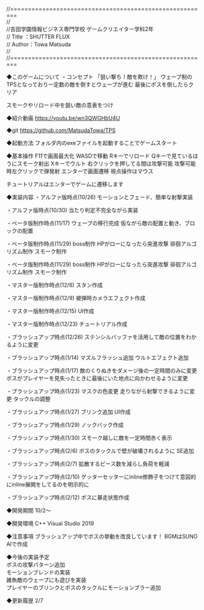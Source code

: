 //========================================================  
//  
//吉田学園情報ビジネス専門学校 ゲームクリエイター学科2年  
// Title ：SHUTTER FLUX  
// Author：Towa Matsuda  
//  
//========================================================  

◆このゲームについて
・コンセプト
「狙い撃ち！敵を欺け！」
ウェーブ制のTPSとなっており一定数の敵を倒すとウェーブが進む
最後にボスを倒したらクリア

スモークやリロード中を狙い敵の意表をつけ

◆紹介動画
https://youtu.be/wn3QWGHbU4U

◆git
https://github.com/MatsudaTowa/TPS

◆起動方法
フォルダ内のexeファイルを起動することでゲームスタート

◆基本操作
F11で画面最大化
WASDで移動
Rキーでリロード
Qキーで見ているほうにスモーク射出
Xキーでウルト
右クリックを押してる間は攻撃可能
攻撃可能時左クリックで弾発射
エンターで画面遷移
視点操作はマウス

チュートリアルはエンターでゲームに遷移します

◆実装内容
・アルファ版時点(10/26)
モーションとフェード、簡単な射撃実装

・アルファ版時点(10/30)
当たり判定不完全ながら実装

・ベータ版制作時点(11/17)
ウェーブの移行完成
仮ながら敵の配置と動き、ブロックの配置

・ベータ版制作時点(11/29)
boss制作
HPがローになったら突進攻撃
徘徊アルゴリズム制作
スモーク制作

・ベータ版制作時点(11/29)
boss制作
HPがローになったら突進攻撃
徘徊アルゴリズム制作
スモーク制作

・マスター版制作時点(12/6)
スタン作成

・マスター版制作時点(12/9)
被弾時カメラエフェクト作成

・マスター版制作時点(12/15)
UI作成

・マスター版制作時点(12/23)
チュートリアル作成

・ブラッシュアップ時点(12/26)
ステンシルバッファを活用して敵の位置をわかるように変更

・ブラッシュアップ時点(1/14)
マズルフラッシュ追加
ウルトエフェクト追加

・ブラッシュアップ時点(1/17)
敵のくりぬきをダメージ後の一定時間のみに変更
ボスがプレイヤーを見失ったときに最後にいた地点に向かわせるように変更

・ブラッシュアップ時点(1/23)
マスクの色変更
走りながら射撃できるように変更
タックルの調整

・ブラッシュアップ時点(1/27)
ブリンク追加
UI作成

・ブラッシュアップ時点(1/29)
ノックバック作成

・ブラッシュアップ時点(1/30)
スモーク越しに敵を一定時間赤く表示

・ブラッシュアップ時点(2/6)
ボスのタックルで壁が破壊されるように
SE追加

・ブラッシュアップ時点(2/7)
拡散するピース数を減らし負荷を軽減

・ブラッシュアップ時点(2/10)
ゲッターセッターにinline修飾子をつけて意図的にinline展開をしてるのを明示的に

・ブラッシュアップ時点(2/12)
ボスに暴走状態作成

◆開発期間
10/2～

◆開発環境
 C++
 Visual Studio 2019

◆注意事項
ブラッシュアップ中でボスの挙動を改良しています！
BGMはSUNO AIで作成

◆今後の実装予定  
ボスの攻撃パターン追加  
モーションブレンドの実装  
雑魚敵のウェーブにも遊びを実装  
プレイヤーのブリンクとボスのタックルにモーションブラー追加  

◆更新履歴
2/7

